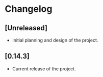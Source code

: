 # Changelog

## [Unreleased]

- Initial planning and design of the project.

## [0.14.3]

- Current release of the project.